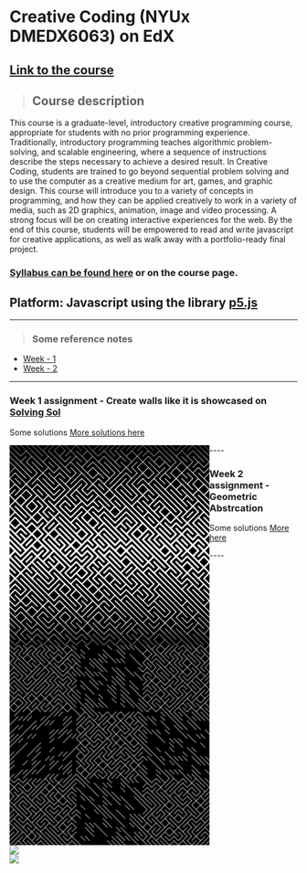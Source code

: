 # Creative Coding (NYUx DMEDX6063) on EdX

## [Link to the course](https://www.edx.org/course/creative-coding)

>## Course description
This course is a graduate-level, introductory creative programming course, appropriate for students with no prior programming experience. Traditionally, introductory programming teaches algorithmic problem-solving, and scalable engineering, where a sequence of instructions describe the steps necessary to achieve a desired result. In Creative Coding, students are trained to go beyond sequential problem solving and to use the computer as a creative medium for art, games, and graphic design. This course will introduce you to a variety of concepts in programming, and how they can be applied creatively to work in a variety of media, such as 2D graphics, animation, image and video processing. A strong focus will be on creating interactive experiences for the web. By the end of this course, students will be empowered to read and write javascript for creative applications, as well as walk away with a portfolio-ready final project.

### [Syllabus can be found here](/syllabus.md) or on the course page.

## Platform: Javascript using the library [p5.js](p5js.org)
----
>### Some reference notes
- [Week - 1](https://github.com/M87K452b/creative-codingitp-nyu-edx/tree/main/Week-1#readme)
- [Week - 2](https://github.com/M87K452b/creative-codingitp-nyu-edx/blob/main/Week-2/readme.md)
----

### Week 1 assignment - Create walls like it is showcased on [Solving Sol](solvingsol.com)

Some solutions [More solutions here](https://github.com/M87K452b/creative-codingitp-nyu-edx/blob/main/week1_HW_solvingsol/readme.md)

<img align="left" src="week1_HW_solvingsol/Solutions_SolivngSol/solvingsol_No7.png" width="350">
<img align="left" src="week1_HW_solvingsol/Solutions_SolivngSol/solvingsol_No8.png" width="350">
----


### Week 2 assignment - Geometric Abstrcation

Some solutions [More here](https://github.com/M87K452b/creative-codingitp-nyu-edx/blob/main/week2_HW_GeometryAbstraction/readme.md)

<img align="left" src="week2_HW_GeometryAbstrcation/Solutions/geometricAbstrcation_No3.png" width="350">
<img align="left" src="week2_HW_GeometryAbstrcation/Solutions/geometricAbstrcation_No4.png" width="350">
----
